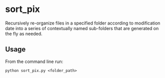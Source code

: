 # sort_pix
Recursively re-organize files in a specified folder according to modification date into a series of contextually named sub-folders that are generated on the fly as needed.


## Usage
From the command line run:


  `python sort_pix.py <folder_path>`
